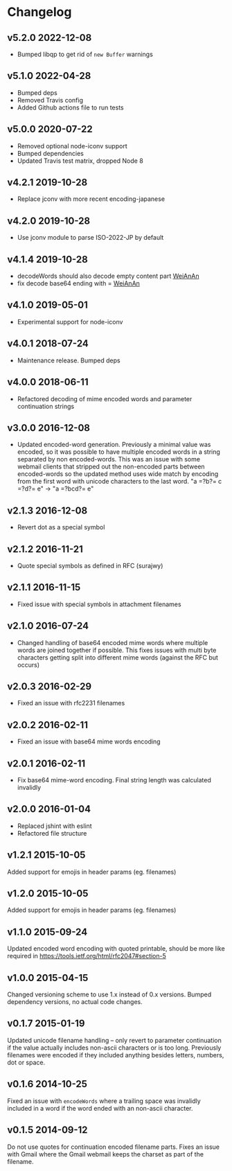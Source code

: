 # Changelog

## v5.2.0 2022-12-08

-   Bumped libqp to get rid of `new Buffer` warnings

## v5.1.0 2022-04-28

-   Bumped deps
-   Removed Travis config
-   Added Github actions file to run tests

## v5.0.0 2020-07-22

-   Removed optional node-iconv support
-   Bumped dependencies
-   Updated Travis test matrix, dropped Node 8

## v4.2.1 2019-10-28

-   Replace jconv with more recent encoding-japanese

## v4.2.0 2019-10-28

-   Use jconv module to parse ISO-2022-JP by default

## v4.1.4 2019-10-28

-   decodeWords should also decode empty content part [WeiAnAn](9bbcfd2)
-   fix decode base64 ending with = [WeiAnAn](6e656e2)

## v4.1.0 2019-05-01

-   Experimental support for node-iconv

## v4.0.1 2018-07-24

-   Maintenance release. Bumped deps

## v4.0.0 2018-06-11

-   Refactored decoding of mime encoded words and parameter continuation strings

## v3.0.0 2016-12-08

-   Updated encoded-word generation. Previously a minimal value was encoded, so it was possible to have multiple encoded words in a string separated by non encoded-words. This was an issue with some webmail clients that stripped out the non-encoded parts between encoded-words so the updated method uses wide match by encoding from the first word with unicode characters to the last word. "a =?b?= c =?d?= e" -> "a =?bcd?= e"

## v2.1.3 2016-12-08

-   Revert dot as a special symbol

## v2.1.2 2016-11-21

-   Quote special symbols as defined in RFC (surajwy)

## v2.1.1 2016-11-15

-   Fixed issue with special symbols in attachment filenames

## v2.1.0 2016-07-24

-   Changed handling of base64 encoded mime words where multiple words are joined together if possible. This fixes issues with multi byte characters getting split into different mime words (against the RFC but occurs)

## v2.0.3 2016-02-29

-   Fixed an issue with rfc2231 filenames

## v2.0.2 2016-02-11

-   Fixed an issue with base64 mime words encoding

## v2.0.1 2016-02-11

-   Fix base64 mime-word encoding. Final string length was calculated invalidly

## v2.0.0 2016-01-04

-   Replaced jshint with eslint
-   Refactored file structure

## v1.2.1 2015-10-05

Added support for emojis in header params (eg. filenames)

## v1.2.0 2015-10-05

Added support for emojis in header params (eg. filenames)

## v1.1.0 2015-09-24

Updated encoded word encoding with quoted printable, should be more like required in https://tools.ietf.org/html/rfc2047#section-5

## v1.0.0 2015-04-15

Changed versioning scheme to use 1.x instead of 0.x versions. Bumped dependency versions, no actual code changes.

## v0.1.7 2015-01-19

Updated unicode filename handling – only revert to parameter continuation if the value actually includes
non-ascii characters or is too long. Previously filenames were encoded if they included anything
besides letters, numbers, dot or space.

## v0.1.6 2014-10-25

Fixed an issue with `encodeWords` where a trailing space was invalidly included in a word if the word
ended with an non-ascii character.

## v0.1.5 2014-09-12

Do not use quotes for continuation encoded filename parts. Fixes an issue with Gmail where the Gmail webmail keeps the charset as part of the filename.
